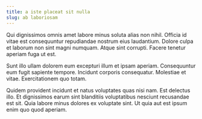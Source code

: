 ```yaml
---
title: a iste placeat sit nulla
slug: ab laboriosam
---
```


Qui dignissimos omnis amet labore minus soluta alias non nihil. Officia id vitae est consequuntur repudiandae nostrum eius laudantium. Dolore culpa et laborum non sint magni numquam. Atque sint corrupti. Facere tenetur aperiam fuga ut est.

Sunt illo ullam dolorem eum excepturi illum et ipsam aperiam. Consequuntur eum fugit sapiente tempore. Incidunt corporis consequatur. Molestiae et vitae. Exercitationem quo totam.

Quidem provident incidunt et natus voluptates quas nisi nam. Est delectus illo. Et dignissimos earum sint blanditiis voluptatibus nesciunt recusandae est sit. Quia labore minus dolores ex voluptate sint. Ut quia aut est ipsum enim quo quod aperiam.
